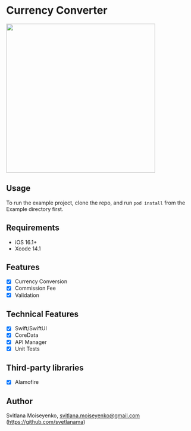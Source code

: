 # Currency Converter

<p align="row">
<img src= "https://github.com/svetlanama/CurrencyConverter/demo/CurrencyConverter.gif" width="400" >
</p>

## Usage

To run the example project, clone the repo, and run `pod install` from the Example directory first.

## Requirements

- iOS 16.1+
- Xcode 14.1

## Features

- [x] Currency Conversion
- [x] Commission Fee
- [x] Validation

## Technical Features

- [x] Swift/SwiftUI
- [x] CoreData
- [x] API Manager
- [x] Unit Tests

## Third-party libraries
- [x] Alamofire

## Author

Svitlana Moiseyenko, svitlana.moiseyenko@gmail.com (https://github.com/svetlanama)
